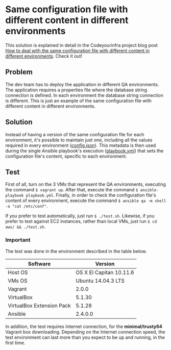 # Same configuration file with different content in different environments

This solution is explained in detail in the Codeyourinfra project blog post [How to deal with the same configuration file with different content in different environments](http://codeyourinfra.today/how-to-deal-with-the-same-configuration-file-with-different-content-in-different-environments). Check it out!

## Problem

The dev team has to deploy the application in different QA environments. The application requires a properties file where the database string connection is defined. In each environment the database string connection is different. This is just an example of the same configuration file with different content in different environments.

## Solution

Instead of having a version of the same configuration file for each environment, it's possible to maintain just one, including all the values required in every environment ([config.json](config.json)). This metadata is then used during the single Ansible playbook's execution ([playbook.yml](playbook.yml)) that sets the configuration file's content, specific to each environment. 

## Test

First of all, turn on the 3 VMs that represent the QA environments, executing the command `$ vagrant up`. After that, execute the command `$ ansible-playbook playbook.yml`. Finally, in order to check the configuration file's content of every environment, execute the command `$ ansible qa -m shell -a "cat /etc/conf"`.

If you prefer to test automatically, just run `$ ./test.sh`. Likewise, if you prefer to test against EC2 instances, rather than local VMs, just run `$ cd aws/ && ./test.sh`.

### Important

The test was done in the environment described in the table below.

Software | Version
--- | -----
Host OS | OS X El Capitan 10.11.6
VMs OS | Ubuntu 14.04.3 LTS
Vagrant | 2.0.0
VirtualBox | 5.1.30
VirtualBox Extension Pack | 5.1.28
Ansible | 2.4.0.0

In addition, the test requires Internet connection, for the **minimal/trusty64** Vagrant box downloading. Depending on the Internet connection speed, the test environment can last more than you expect to be up and running, in the first time.
